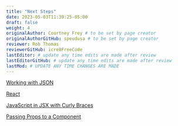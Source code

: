 ```yaml
---
title: "Next Steps"
date: 2023-05-03T11:39:25-05:00
draft: false
weight: 4
originalAuthor: Courtney Frey # to be set by page creator
originalAuthorGitHub: speudusa # to be set by page creator
reviewer: Rob Thomas
reviewerGitHub: icre8FreeCode
lastEditor: # update any time edits are made after review
lastEditorGitHub: # update any time edits are made after review
lastMod: # UPDATE ANY TIME CHANGES ARE MADE
---
```


[Working with JSON](http://localhost:8080/devdocs_en_javascript_2025-01/global_objects/json)

[React](hhttp://localhost:8080/devdocs_en_react_2025-01/index)

[JavaScript in JSX with Curly Braces](http://localhost:8080/devdocs_en_react_2025-01/learn/javascript-in-jsx-with-curly-braces)

[Passing Props to a Component](http://localhost:8080/devdocs_en_react_2025-01/learn/passing-props-to-a-component)